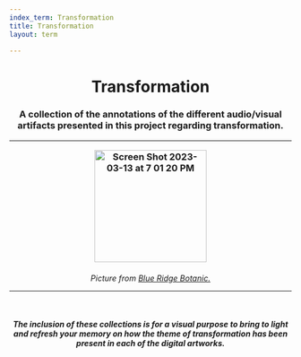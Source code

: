 ```yaml
---
index_term: Transformation
title: Transformation
layout: term

---
```

<h1><center>Transformation</center>
<h3><center>A collection of the annotations of the different audio/visual artifacts presented in this project regarding transformation.</center>
<hr>
<p style="text-align:center;"><img width="200" alt="Screen Shot 2023-03-13 at 7 01 20 PM" src="https://user-images.githubusercontent.com/122332459/224858207-efb7c32d-94f4-4970-a8ce-e44fc0e22691.png">

  </p>
<h6><center>Picture from <a href="https://www.blueridgebotanic.com/blog/florilegium">Blue Ridge Botanic.</a>
<hr>
<br>
<h5>The inclusion of these collections is for a visual purpose to bring to light and refresh your memory on how the theme of transformation has been present in each of the digital artworks. </h5>
